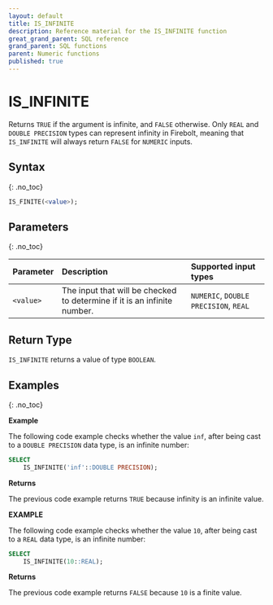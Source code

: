 ```yaml
---
layout: default
title: IS_INFINITE
description: Reference material for the IS_INFINITE function
great_grand_parent: SQL reference
grand_parent: SQL functions
parent: Numeric functions
published: true
---
```


# IS_INFINITE

Returns `TRUE` if the argument is infinite, and `FALSE` otherwise. Only `REAL` and `DOUBLE PRECISION` types can represent infinity in Firebolt, meaning that `IS_INFINITE` will always return `FALSE` for `NUMERIC` inputs.


## Syntax

{: .no_toc}

```sql
IS_FINITE(<value>);
```

## Parameters

{: .no_toc}

| Parameter | Description                                      | Supported input types                 |
| :-------- | :----------------------------------------------- | :------------------------------------ |
| `<value>` | The input that will be checked to determine if it is an infinite number. | `NUMERIC`, `DOUBLE PRECISION`, `REAL` |

## Return Type

`IS_INFINITE` returns a value of type `BOOLEAN`.

## Examples

{: .no_toc}

**Example**

The following code example checks whether the value `inf`, after being cast to a `DOUBLE PRECISION` data type, is an infinite number:

```sql
SELECT
    IS_INFINITE('inf'::DOUBLE PRECISION);
```

**Returns** 

The previous code example returns `TRUE` because infinity is an infinite value.

**EXAMPLE**

The following code example checks whether the value `10`, after being cast to a `REAL` data type, is an infinite number:

```sql
SELECT
    IS_INFINITE(10::REAL);
```

**Returns** 

The previous code example returns `FALSE` because `10` is a finite value.
